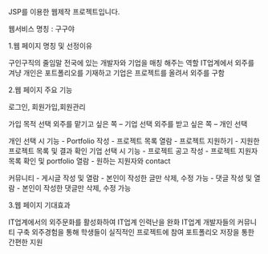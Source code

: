 JSP를 이용한 웹제작 프로젝트입니다. 

웹서비스 명칭 : 구구야 

1.웹 페이지 명칭 및 선정이유

구인구직의 줄임말 
전국에 있는 개발자와 기업을 매칭 해주는 역할
IT업계에서 외주를 겨냥
개인은 포트폴리오를 기재하고 기업은 프로젝트를 올려서 외주를 구함

2.웹 페이지 주요 기능

로그인, 회원가입,회원관리

가입 목적 선택
외주를 맡기고 싶은 쪽 – 기업 선택
외주를 받고 싶은 쪽 – 개인 선택

개인 선택 시 기능
      - Portfolio 작성 
      - 프로젝트 목록 열람 
      - 프로젝트 지원하기 
      - 지원한 프로젝트 목록 및 결과 확인 
 기업 선택 시 기능
      - 프로젝트 공고 작성 
      - 프로젝트 지원자 목록 확인 및 portfolio 열람
      - 원하는 지원자와 contact

커뮤니티
      - 게시글 작성 및 열람
      - 본인이 작성한 글만 삭제, 수정 가능
      - 댓글 작성 및 열람
      - 본인이 작성한 댓글만 삭제, 수정 가능
      
3.웹 페이지 기대효과

IT업계에서의 외주문화를 활성화하여 IT업계 인력난을 완화
IT업계 개발자들의 커뮤니티 구축 
외주경험을 통해 학생들이 실직적인 프로젝트에 참여
포트폴리오 저장을 통한 간편한 지원
  



